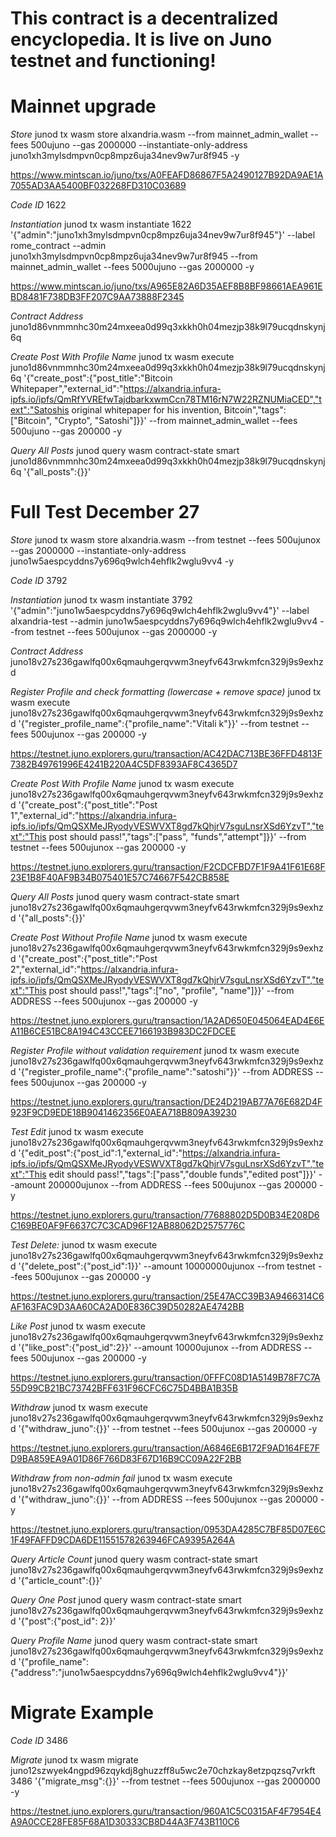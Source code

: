 # This contract is a decentralized encyclopedia. It is live on Juno testnet and functioning! 

# Mainnet upgrade

*Store*
junod tx wasm store alxandria.wasm --from mainnet_admin_wallet --fees 500ujuno --gas 2000000 --instantiate-only-address juno1xh3mylsdmpvn0cp8mpz6uja34nev9w7ur8f945 -y

https://www.mintscan.io/juno/txs/A0FEAFD86867F5A2490127B92DA9AE1A7055AD3AA5400BF032268FD310C03689

*Code ID*
1622

*Instantiation*
junod tx wasm instantiate 1622 '{"admin":"juno1xh3mylsdmpvn0cp8mpz6uja34nev9w7ur8f945"}' --label rome_contract --admin juno1xh3mylsdmpvn0cp8mpz6uja34nev9w7ur8f945 --from mainnet_admin_wallet --fees 5000ujuno --gas 2000000 -y

https://www.mintscan.io/juno/txs/A965E82A6D35AEF8B8BF98661AEA961EBD8481F738DB3FF207C9AA73888F2345

*Contract Address*
juno1d86vnmmnhc30m24mxeea0d99q3xkkh0h04mezjp38k9l79ucqdnskynj6q

*Create Post With Profile Name*
junod tx wasm execute juno1d86vnmmnhc30m24mxeea0d99q3xkkh0h04mezjp38k9l79ucqdnskynj6q '{"create_post":{"post_title":"Bitcoin Whitepaper","external_id":"https://alxandria.infura-ipfs.io/ipfs/QmRfYVREfwTajdbarkxwmCcn78TM16rN7W22RZNUMiaCED","text":"Satoshis original whitepaper for his invention, Bitcoin","tags":["Bitcoin", "Crypto", "Satoshi"]}}' --from mainnet_admin_wallet --fees 500ujuno --gas 200000 -y

*Query All Posts*
junod query wasm contract-state smart juno1d86vnmmnhc30m24mxeea0d99q3xkkh0h04mezjp38k9l79ucqdnskynj6q '{"all_posts":{}}'

# Full Test December 27

*Store*
junod tx wasm store alxandria.wasm --from testnet --fees 500ujunox --gas 2000000 --instantiate-only-address juno1w5aespcyddns7y696q9wlch4ehflk2wglu9vv4 -y

*Code ID*
3792

*Instantiation*
junod tx wasm instantiate 3792 '{"admin":"juno1w5aespcyddns7y696q9wlch4ehflk2wglu9vv4"}' --label alxandria-test --admin juno1w5aespcyddns7y696q9wlch4ehflk2wglu9vv4 --from testnet --fees 500ujunox --gas 2000000 -y

*Contract Address*
juno18v27s236gawlfq00x6qmauhgerqvwm3neyfv643rwkmfcn329j9s9exhzd

*Register Profile and check formatting (lowercase + remove space)*
junod tx wasm execute juno18v27s236gawlfq00x6qmauhgerqvwm3neyfv643rwkmfcn329j9s9exhzd '{"register_profile_name":{"profile_name":"Vitali k"}}' --from testnet --fees 500ujunox --gas 200000 -y

https://testnet.juno.explorers.guru/transaction/AC42DAC713BE36FFD4813F7382B49761996E4241B220A4C5DF8393AF8C4365D7

*Create Post With Profile Name*
junod tx wasm execute juno18v27s236gawlfq00x6qmauhgerqvwm3neyfv643rwkmfcn329j9s9exhzd '{"create_post":{"post_title":"Post 1","external_id":"https://alxandria.infura-ipfs.io/ipfs/QmQSXMeJRyodyVESWVXT8gd7kQhjrV7sguLnsrXSd6YzvT","text":"This post should pass!","tags":["pass", "funds","attempt"]}}' --from testnet --fees 500ujunox --gas 200000 -y

https://testnet.juno.explorers.guru/transaction/F2CDCFBD7F1F9A41F61E68F23E1B8F40AF9B34B075401E57C74667F542CB858E

*Query All Posts*
junod query wasm contract-state smart juno18v27s236gawlfq00x6qmauhgerqvwm3neyfv643rwkmfcn329j9s9exhzd '{"all_posts":{}}'

*Create Post Without Profile Name*
junod tx wasm execute juno18v27s236gawlfq00x6qmauhgerqvwm3neyfv643rwkmfcn329j9s9exhzd '{"create_post":{"post_title":"Post 2","external_id":"https://alxandria.infura-ipfs.io/ipfs/QmQSXMeJRyodyVESWVXT8gd7kQhjrV7sguLnsrXSd6YzvT","text":"This post should pass!","tags":["no",  "profile", "name"]}}' --from ADDRESS --fees 500ujunox --gas 200000 -y

https://testnet.juno.explorers.guru/transaction/1A2AD650E045064EAD4E6EA11B6CE51BC8A194C43CCEE7166193B983DC2FDCEE

*Register Profile without validation requirement*
junod tx wasm execute juno18v27s236gawlfq00x6qmauhgerqvwm3neyfv643rwkmfcn329j9s9exhzd '{"register_profile_name":{"profile_name":"satoshi"}}' --from ADDRESS --fees 500ujunox --gas 200000 -y

https://testnet.juno.explorers.guru/transaction/DE24D219AB77A76E682D4F923F9CD9EDE18B9041462356E0AEA718B809A39230

*Test Edit*
junod tx wasm execute juno18v27s236gawlfq00x6qmauhgerqvwm3neyfv643rwkmfcn329j9s9exhzd '{"edit_post":{"post_id":1,"external_id":"https://alxandria.infura-ipfs.io/ipfs/QmQSXMeJRyodyVESWVXT8gd7kQhjrV7sguLnsrXSd6YzvT","text":"This edit should pass!","tags":["pass","double funds","edited post"]}}' --amount 200000ujunox --from ADDRESS --fees 500ujunox --gas 200000 -y

https://testnet.juno.explorers.guru/transaction/77688802D5D0B34E208D6C169BE0AF9F6637C7C3CAD96F12AB88062D2575776C

*Test Delete:*
junod tx wasm execute juno18v27s236gawlfq00x6qmauhgerqvwm3neyfv643rwkmfcn329j9s9exhzd '{"delete_post":{"post_id":1}}' --amount 10000000ujunox --from testnet --fees 500ujunox --gas 200000 -y

https://testnet.juno.explorers.guru/transaction/25E47ACC39B3A9466314C6AF163FAC9D3AA60CA2AD0E836C39D50282AE4742BB

*Like Post*
junod tx wasm execute juno18v27s236gawlfq00x6qmauhgerqvwm3neyfv643rwkmfcn329j9s9exhzd '{"like_post":{"post_id":2}}' --amount 10000ujunox --from ADDRESS --fees 500ujunox --gas 200000 -y

https://testnet.juno.explorers.guru/transaction/0FFFC08D1A5149B78F7C7A55D99CB21BC73742BFF631F96CFC6C75D4BBA1B35B

*Withdraw*
junod tx wasm execute juno18v27s236gawlfq00x6qmauhgerqvwm3neyfv643rwkmfcn329j9s9exhzd '{"withdraw_juno":{}}' --from testnet --fees 500ujunox --gas 200000 -y

https://testnet.juno.explorers.guru/transaction/A6846E6B172F9AD164FE7FD9BA859EA9A01D86F766D83F67D16B9CC09A22F2BB

*Withdraw from non-admin fail*
junod tx wasm execute juno18v27s236gawlfq00x6qmauhgerqvwm3neyfv643rwkmfcn329j9s9exhzd '{"withdraw_juno":{}}' --from ADDRESS --fees 500ujunox --gas 200000 -y

https://testnet.juno.explorers.guru/transaction/0953DA4285C7BF85D07E6C1F49FAFFD9CDA6DE11551578263946FCA9395A264A

*Query Article Count*
junod query wasm contract-state smart juno18v27s236gawlfq00x6qmauhgerqvwm3neyfv643rwkmfcn329j9s9exhzd '{"article_count":{}}'

*Query One Post*
junod query wasm contract-state smart juno18v27s236gawlfq00x6qmauhgerqvwm3neyfv643rwkmfcn329j9s9exhzd '{"post":{"post_id": 2}}'

*Query Profile Name*
junod query wasm contract-state smart juno18v27s236gawlfq00x6qmauhgerqvwm3neyfv643rwkmfcn329j9s9exhzd '{"profile_name":{"address":"juno1w5aespcyddns7y696q9wlch4ehflk2wglu9vv4"}}'

# Migrate Example
*Code ID*
3486

*Migrate*
junod tx wasm migrate juno12szwyek4ngpd96zqykdj8ghuzzff8u5wc2e70chzkay8etzpqzsq7vrkft 3486 '{"migrate_msg":{}}' --from testnet --fees 500ujunox --gas 2000000 -y

https://testnet.juno.explorers.guru/transaction/960A1C5C0315AF4F7954E4A9A0CCE28FE85F68A1D30333CB8D44A3F743B110C6

